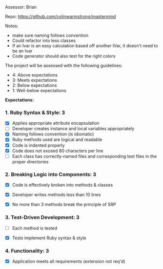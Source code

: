 Assessor: Brian 

Repo: https://github.com/colinwarmstrong/mastermind

Notes:

* make sure naming follows convention
* Could refactor into less classes
* If an Ivar is an easy calculation based off another IVar, it doesn't need to be an Ivar
* Code generator should also test for the right colors

The project will be assessed with the following guidelines:

* 4: Above expectations
* 3: Meets expectations
* 2: Below expectations
* 1: Well-below expectations

**Expectations:**

### 1. Ruby Syntax & Style: 3

- [x] Applies appropriate attribute encapsulation  
- [ ] Developer creates instance and local variables appropriately
- [x] Naming follows convention (is idiomatic)
- [x] Ruby methods used are logical and readable
- [x] Code is indented properly
- [x] Code does not exceed 80 characters per line
- [ ] Each class has correctly-named files and corresponding test files in the proper directories

### 2. Breaking Logic into Components: 3

- [x] Code is effectively broken into methods & classes
- [x] Developer writes methods less than 10 lines
- [x] No more than 3 methods break the principle of SRP


### 3. Test-Driven Development: 3

- [ ] Each method is tested  
- [x] Tests implement Ruby syntax & style   


### 4. Functionality: 3 

- [x] Application meets all requirements (extension not req'd)
